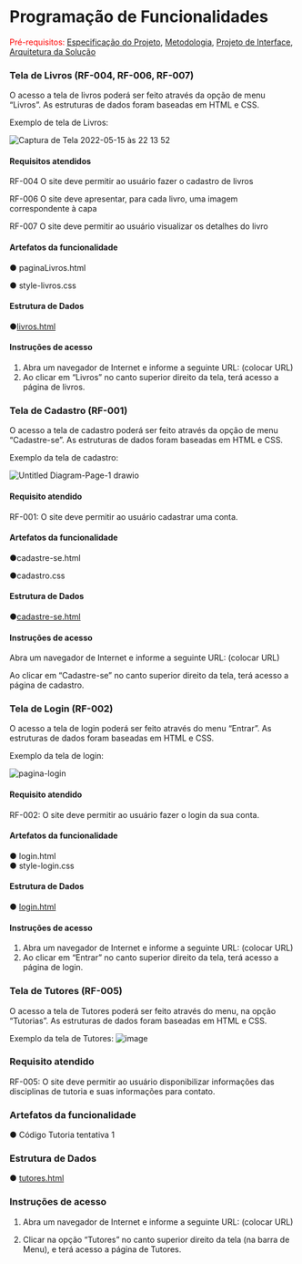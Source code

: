 # Programação de Funcionalidades

<span style="color:red">Pré-requisitos: <a href="https://github.com/ICEI-PUC-Minas-PMV-ADS/pmv-ads-2022-1-e1-proj-web-t3-vida-de-estudante/blob/main/docs/02-Especificação%20do%20Projeto.md"> Especificação do Projeto</a></span>, <a href="https://github.com/ICEI-PUC-Minas-PMV-ADS/pmv-ads-2022-1-e1-proj-web-t3-vida-de-estudante/blob/main/docs/03-Metodologia.md"> Metodologia</a>, <a href="https://github.com/ICEI-PUC-Minas-PMV-ADS/pmv-ads-2022-1-e1-proj-web-t3-vida-de-estudante/blob/main/docs/04-Projeto%20de%20Interface.md"> Projeto de Interface</a>, <a href="https://github.com/ICEI-PUC-Minas-PMV-ADS/pmv-ads-2022-1-e1-proj-web-t3-vida-de-estudante/blob/main/docs/05-Arquitetura%20da%20Solução.md"> Arquitetura da Solução</a>


### Tela de Livros (RF-004, RF-006, RF-007)

O acesso a tela de livros poderá ser feito através da opção de menu “Livros”. As estruturas de dados foram baseadas em HTML e CSS.

Exemplo de tela de Livros:

![Captura de Tela 2022-05-15 às 22 13 52](https://user-images.githubusercontent.com/100447878/168503885-84c6db0a-3134-40e0-9366-eda47a904864.png)


#### Requisitos atendidos

 RF-004 O site deve permitir ao usuário fazer o cadastro de livros
 
 RF-006 O site deve apresentar, para cada livro, uma imagem correspondente à capa
 
 RF-007	O site deve permitir ao usuário visualizar os detalhes do livro


#### Artefatos da funcionalidade

●	paginaLivros.html 

●	style-livros.css

#### Estrutura de Dados

●[livros.html]([https://github.com/ICEI-PUC-Minas-PMV-ADS/pmv-ads-2022-1-e1-proj-web-t3-vida-de-estudante/blob/main/src/Pa%CC%81gina_home/Co%CC%81digo/pagina-livros/livros.html](https://github.com/ICEI-PUC-Minas-PMV-ADS/pmv-ads-2022-1-e1-proj-web-t3-vida-de-estudante/tree/main/src/paginaLivros/Código))


 

#### Instruções de acesso
1.	Abra um navegador de Internet e informe a seguinte URL: (colocar URL)
2.	Ao clicar em “Livros” no canto superior direito da tela, terá acesso a página de livros.





### Tela de Cadastro (RF-001)

O acesso a tela de cadastro poderá ser feito através da opção de menu “Cadastre-se”. As estruturas de dados foram baseadas em HTML e CSS.

Exemplo da tela de cadastro: 


![Untitled Diagram-Page-1 drawio](https://user-images.githubusercontent.com/81182674/168495024-300e1d7f-128d-4243-9561-8499c0ddf770.png)



#### Requisito atendido

RF-001: O site deve permitir ao usuário cadastrar uma conta.


#### Artefatos da funcionalidade

●cadastre-se.html

●cadastro.css


#### Estrutura de Dados

●[cadastre-se.html](https://github.com/ICEI-PUC-Minas-PMV-ADS/pmv-ads-2022-1-e1-proj-web-t3-vida-de-estudante/blob/main/src/cadastro/cadastre-se.html)


#### Instruções de acesso

Abra um navegador de Internet e informe a seguinte URL: (colocar URL)

Ao clicar em “Cadastre-se” no canto superior direito da tela, terá acesso a página de cadastro.


### Tela de Login (RF-002)

O acesso a tela de login poderá ser feito através do menu “Entrar”. As estruturas de dados foram baseadas em HTML e CSS.

Exemplo da tela de login: 


![pagina-login](https://user-images.githubusercontent.com/98122346/168496445-2cd1d62a-962c-47b3-b6f1-bb6ba6b55c54.jpeg)


#### Requisito atendido

RF-002: O site deve permitir ao usuário fazer o login da sua conta.

#### Artefatos da funcionalidade

●	login.html <br>
●	style-login.css

#### Estrutura de Dados

●	[login.html](https://github.com/ICEI-PUC-Minas-PMV-ADS/pmv-ads-2022-1-e1-proj-web-t3-vida-de-estudante/blob/main/src/pagina-login/login.html)


#### Instruções de acesso

1.	Abra um navegador de Internet e informe a seguinte URL: (colocar URL)
2.	Ao clicar em “Entrar” no canto superior direito da tela, terá acesso a página de login.

### Tela de Tutores (RF-005)

O acesso a tela de Tutores poderá ser feito através do menu, na opção “Tutorias”. As estruturas de dados foram baseadas em HTML e CSS.

Exemplo da tela de Tutores: 
![image](https://user-images.githubusercontent.com/101907319/168500482-ee35c4ed-f244-4db4-9f75-3a3a1847787d.png)

### Requisito atendido

RF-005: O site deve permitir ao usuário disponibilizar informações das disciplinas de tutoria e suas informações para contato.

### Artefatos da funcionalidade

●	Código Tutoria tentativa 1

### Estrutura de Dados

●	[tutores.html](https://github.com/ICEI-PUC-Minas-PMV-ADS/pmv-ads-2022-1-e1-proj-web-t3-vida-de-estudante/blob/66236635d623a76c6dd572e09003b08a03bbe0b7/src/C%C3%B3digo%20Tutoria%20tentativa%201)

### Instruções de acesso

1.	Abra um navegador de Internet e informe a seguinte URL: (colocar URL)
	
2.	Clicar na opção “Tutores” no canto superior direito da tela (na barra de Menu), e terá acesso a página de Tutores.






